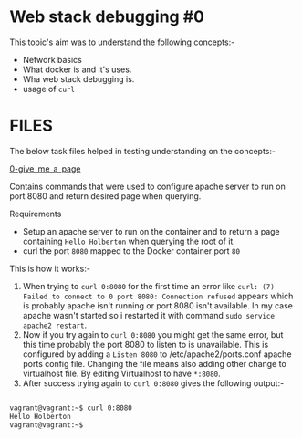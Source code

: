 # Web stack debugging #0

This topic's aim was to understand the following concepts:-

* Network basics
* What docker is and it's uses.
* Wha web stack debugging is.
* usage of `curl`

# FILES

The below task files helped in testing understanding on the concepts:-

[0-give_me_a_page](./0-give_me_a_page)

Contains commands that were used to configure apache server to run on port 8080 and return desired page when querying.

Requirements

* Setup an apache server to run on the container and to return a page containing `Hello Holberton` when querying the root of it.
* curl the port `8080` mapped to the Docker container port `80`

This is how it works:-

1. When trying to `curl 0:8080` for the first time an error like `curl: (7) Failed to connect to 0 port 8080: Connection refused` appears which is probably apache isn't running or port 8080 isn't available. In my case apache wasn't started so i restarted it with command `sudo service apache2 restart`.
2. Now if you try again to `curl 0:8080` you might get the same error, but this time probably the port 8080 to listen to is unavailable. This is configured by adding a `Listen 8080` to /etc/apache2/ports.conf apache ports config file. Changing the file means also adding other change to virtualhost file. By editing Virtualhost to have `*:8080`.
3. After success trying again to `curl 0:8080` gives the following output:-

```.sh

vagrant@vagrant:~$ curl 0:8080
Hello Holberton
vagrant@vagrant:~$

```
